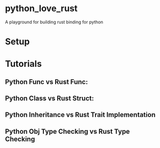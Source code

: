 # python_love_rust
A playground for building rust binding for python

# Setup 


# Tutorials

## Python Func vs Rust Func:

## Python Class vs Rust Struct: 

## Python Inheritance vs Rust Trait Implementation

## Python Obj Type Checking vs Rust Type Checking